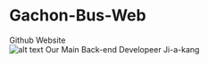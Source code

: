 # Gachon-Bus-Web
Github Website </br>
![alt text](https://avatars2.githubusercontent.com/u/45937750?s=460&v=4)
Our Main Back-end Developeer Ji-a-kang
